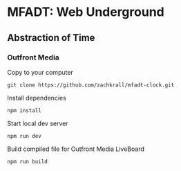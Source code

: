 # MFADT: Web Underground
## Abstraction of Time
### Outfront Media

Copy to your computer
```
git clone https://github.com/zachkrall/mfadt-clock.git
```

Install dependencies
```
npm install
```

Start local dev server
```
npm run dev
```

Build compiled file for Outfront Media LiveBoard
```
npm run build
```

